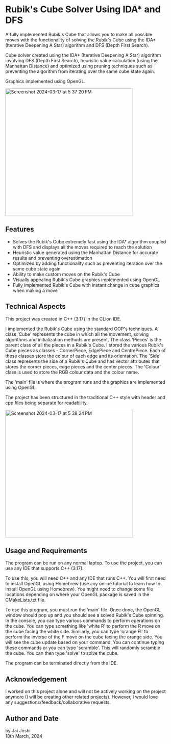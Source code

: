 # Rubik's Cube Solver Using IDA* and DFS

A fully implemented Rubik's Cube that allows you to make all possible moves with the functionality of 
solving the Rubik's Cube using the IDA* (Iterative Deepening A Star) algorithm and DFS (Depth First Search).

Cube solver created using the IDA* (Iterative Deepening A Star) algorithm 
involving DFS (Depth First Search), heuristic value calculation (using the Manhattan Distance) and optimized 
using pruning techniques such as preventing the algorithm from iterating over the same cube state again.

Graphics implemented using OpenGL.

<img width="400" alt="Screenshot 2024-03-17 at 5 37 20 PM" src="https://github.com/Jai0212/Rubiks-Cube-Solver-Using-IDA-Star/assets/86296165/80c9c474-bff0-4d90-a1ec-457727b8f134">

## Features
- Solves the Rubik's Cube extremely fast using the IDA* algorithm coupled with DFS and displays all the moves
required to reach the solution 
- Heuristic value generated using the Manhattan Distance for accurate results and preventing overestimation
- Optimized by adding functionality such as preventing iteration over the same cube state again
- Ability to make custom moves on the Rubik's Cube
- Visually appealing Rubik's Cube graphics implemented using OpenGL
- Fully implemented Rubik's Cube with instant change in cube graphics when making a move


## Technical Aspects
This project was created in C++ (3.17) in the CLion IDE. 

I implemented the Rubik's Cube using the standard OOP's techniques. A class 'Cube' represents the cube in which 
all the movement, solving algorithms and initialization methods are
present. The class 'Pieces' is the parent class of all the pieces in a Rubik's Cube. I stored the various Rubik's
Cube pieces as classes - CornerPiece, EdgePiece and CentrePiece. Each of these classes store the colour of each
edge and its orientation. The 'Side' class represents the side of a Rubik's Cube and has vector attributes that
stores the corner pieces, edge pieces and the center pieces. The 'Colour' class is used to store the RGB colour
data and the colour name.

The 'main' file is where the program runs and the graphics are implemented using OpenGL.

The project has been structured in the traditional C++ style with header and cpp files being separate for 
readability.

<img width="400" alt="Screenshot 2024-03-17 at 5 38 24 PM" src="https://github.com/Jai0212/Rubiks-Cube-Solver-Using-IDA-Star/assets/86296165/f8947ea4-072b-4a66-b8cf-fe4f59e68b82">

## Usage and Requirements
The program can be run on any normal laptop. To use the project, you can use any IDE that supports C++ (3.17).

To use this, you will need C++ and any IDE that runs C++. You will first need to install OpenGL using Homebrew
(use any online tutorial to learn how to install OpenGL using Homebrew). You might need to change some file locations 
depending on where your OpenGL package is saved in the CMakeLists.txt file.

To use this program, you must run the 'main' file. Once done, the OpenGL window should pop up and you should see
a solved Rubik's Cube spinning. In the console, you can type various commands to perform operations on the cube.
You can type something like 'white R' to perform the R move on the cube facing the white side. Similarly, you
can type 'orange FI' to perform the inverse of the F move on the cube facing the orange side. You will see the
cube update based on your command. You can continue typing these commands or you can type 'scramble'. This
will randomly scramble the cube. You can then type 'solve' to solve the cube.

The program can be terminated directly from the IDE.


## Acknowledgement

I worked on this project alone and will not be actively working on the project anymore 
(I will be creating other related projects). However, I would love any suggestions/feedback/collaborative requests.

## Author and Date
by Jai Joshi  
18th March, 2024
